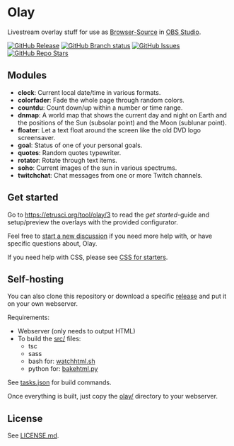 # Olay

Livestream overlay stuff for use as [Browser-Source](https://obsproject.com/kb/browser-source) in [OBS Studio](https://obsproject.com/).

[![GitHub Release](https://img.shields.io/github/v/release/etrusci-org/olay?label=latest%20release)](https://github.com/etrusci-org/olay/releases) [![GitHub Branch status](https://img.shields.io/github/checks-status/etrusci-org/olay/main)](https://www.codefactor.io/repository/github/etrusci-org/olay) [![GitHub Issues](https://img.shields.io/github/issues/etrusci-org/olay)](https://github.com/etrusci-org/olay/issues) [![GitHub Repo Stars](https://img.shields.io/github/stars/etrusci-org/olay)](https://github.com/etrusci-org/olay/stargazers)




## Modules

- **clock**: Current local date/time in various formats.
- **colorfader**: Fade the whole page through random colors.
- **countdu**: Count down/up within a number or time range.
- **dnmap**: A world map that shows the current day and night on Earth and the positions of the Sun (subsolar point) and the Moon (sublunar point).
- **floater**: Let a text float around the screen like the old DVD logo screensaver.
- **goal**: Status of one of your personal goals.
- **quotes**: Random quotes typewriter.
- **rotator**: Rotate through text items.
- **soho**: Current images of the sun in various spectrums.
- **twitchchat**: Chat messages from one or more Twitch channels.




## Get started

Go to <https://etrusci.org/tool/olay/3> to read the *get started*-guide and setup/preview the overlays with the provided configurator.

Feel free to [start a new discussion](https://github.com/etrusci-org/olay/discussions) if you need more help with, or have specific questions about, Olay.

If you need help with CSS, please see [CSS for starters](./CSS.md).




## Self-hosting

You can also clone this repository or download a specific [release](https://github.com/etrusci-org/olay/releases) and put it on your own webserver.

Requirements:

- Webserver (only needs to output HTML)
- To build the [src/](./src/) files:
  - tsc
  - sass
  - bash for: [watchhtml.sh](./watchhtml.sh)
  - python for: [bakehtml.py](./bakehtml.py)

See [tasks.json](./.vscode/tasks.json) for build commands.

Once everything is built, just copy the [olay/](./olay/) directory to your webserver.




## License

See [LICENSE.md](./LICENSE.md).
